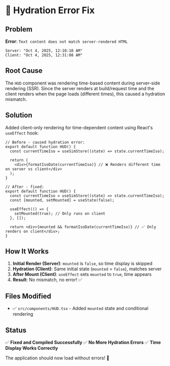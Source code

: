 # 🔧 Hydration Error Fix

## Problem

**Error**: `Text content does not match server-rendered HTML`

```
Server: "Oct 4, 2025, 12:10:10 AM"
Client: "Oct 4, 2025, 12:31:08 AM"
```

## Root Cause

The `HUD` component was rendering time-based content during server-side rendering (SSR). Since the server renders at build/request time and the client renders when the page loads (different times), this caused a hydration mismatch.

## Solution

Added client-only rendering for time-dependent content using React's `useEffect` hook:

```tsx
// Before - caused hydration error:
export default function HUD() {
  const currentTimeIso = useSimStore((state) => state.currentTimeIso);

  return (
    <div>{formatIsoDate(currentTimeIso)} // ❌ Renders different time on server vs client</div>
  );
}

// After - fixed:
export default function HUD() {
  const currentTimeIso = useSimStore((state) => state.currentTimeIso);
  const [mounted, setMounted] = useState(false);

  useEffect(() => {
    setMounted(true); // Only runs on client
  }, []);

  return <div>{mounted && formatIsoDate(currentTimeIso)} // ✅ Only renders on client</div>;
}
```

## How It Works

1. **Initial Render (Server)**: `mounted` is `false`, so time display is skipped
2. **Hydration (Client)**: Same initial state (`mounted` = `false`), matches server
3. **After Mount (Client)**: `useEffect` sets `mounted` to `true`, time appears
4. **Result**: No mismatch, no error! ✅

## Files Modified

- ✅ `src/components/HUD.tsx` - Added `mounted` state and conditional rendering

## Status

✅ **Fixed and Compiled Successfully**
✅ **No More Hydration Errors**
✅ **Time Display Works Correctly**

The application should now load without errors! 🎉
